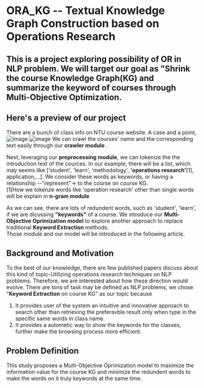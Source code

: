 # ORA_KG -- Textual Knowledge Graph Construction based on Operations Research
## This is a project exploring possibility of OR in NLP problem. We will target our goal as "Shrink the course Knowledge Graph(KG) and summarize the keyword of courses through Multi-Objective Optimization.<br>

## Here's a preview of our project <br>
There are a bunch of class info on NTU course website. A case and a point,
![image](https://github.com/ZHIYAO1219/ORA_KG/assets/45808654/6c722101-94b5-40e2-9797-45d94c58f1be)
![image](https://github.com/ZHIYAO1219/ORA_KG/assets/45808654/ca40a7c6-77f3-4caf-b8d2-34a87121a697)
We can crawl the courses' name and the corresponding text easily through our **crawler module** .
<br>

Next, leveraging our **preprocessing module**, we can tokenize the the introduction text of the cources. In our example, there will be a list, which may seems like ['student', 'learn', 'methodology', **'operations research'**[1], application,...]. We consider these words as keywords, or having a relationship --"represent"-> to the course on course KG.<br>
[1]How we tokenze words like 'operation research' other than single words will be explain in **n-gram module**<br>

As we can see, there are lots of redundent words, such as 'student', 'learn', if we are dicussing **"keywords"** of a course. We introduce our **Multi-Objective Oprimization model** to explore another approach to replace traditional **Keyword Extraction** methods.<br>
Those module and our model will be introduced in the following article. 

## Background and Motivation
To the best of our knowledge, there are few published papers discuss about this kind of topic-Utilizing operations research techniques on NLP problems. Therefore, we are interested about how these direction would evolve. There are tons of task may be defined as NLP problems, we chose "**Keyword Extraction** on course KG" as our topic because <br>
1. It provides user of the system an intuitive and innovative approach to search other than retrieving the preferavble result only when type in the specific same words in class name.
2. It provides a autometic way to show the keywords for the classes, further make the browsing process more efficient.<br>

## Problem Definition
This study proposes a Multi-Objective Oprimization model to maximize the information value for the course KG and minimize the redundent words to make the words on it truly keywords at the same time.






